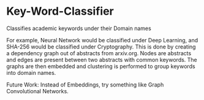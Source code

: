 # Key-Word-Classifier
Classifies academic keywords under their Domain names

For example, Neural Network would be classified under Deep Learning, and SHA-256 would be classified under Cryptography. This is done by creating a dependency graph out of abstracts from arxiv.org. Nodes are abstracts and edges are present between two abstracts with common keywords. The graphs are then embedded and clustering is performed to group keywords into domain names.

Future Work: Instead of Embeddings, try something like Graph Convolutional Networks.
